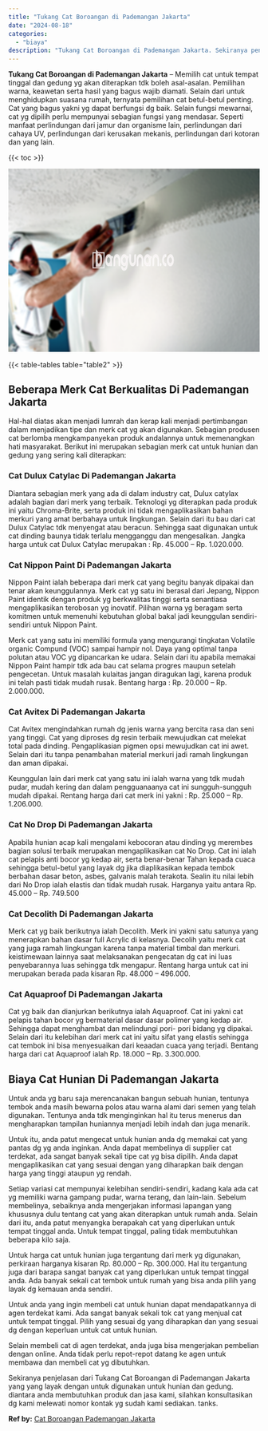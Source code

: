 ```yaml
---
title: "Tukang Cat Boroangan di Pademangan Jakarta"
date: "2024-08-18"
categories: 
  - "biaya"
description: "Tukang Cat Boroangan di Pademangan Jakarta. Sekiranya penjelasan dari Tukang Cat Boroangan di Pademangan Jakarta yang yang layak dengan untuk digunakan untuk..."
---
```


**Tukang Cat Boroangan di Pademangan Jakarta** – Memilih cat untuk tempat tinggal dan gedung yg akan diterapkan tdk boleh asal-asalan. Pemilihan warna, keawetan serta hasil yang bagus wajib diamati. Selain dari untuk menghidupkan suasana rumah, ternyata pemilihan cat betul-betul penting. Cat yang bagus yakni yg dapat berfungsi dg baik. Selain fungsi mewarnai, cat yg dipilih perlu mempunyai sebagian fungsi yang mendasar. Seperti manfaat perlindungan dari jamur dan organisme lain, perlindungan dari cahaya UV, perlindungan dari kerusakan mekanis, perlindungan dari kotoran dan yang lain.

{{< toc >}}

![Tukang Cat Boroangan di Pademangan Jakarta](/images/jasa-cat-murah06.png)

{{< table-tables table="table2" >}}

## Beberapa Merk Cat Berkualitas Di Pademangan Jakarta

Hal-hal diatas akan menjadi lumrah dan kerap kali menjadi pertimbangan dalam menjadikan tipe dan merk cat yg akan digunakan. Sebagian produsen cat berlomba mengkampanyekan produk andalannya untuk memenangkan hati masyarakat. Berikut ini merupakan sebagian merk cat untuk hunian dan gedung yang sering kali diterapkan:

### Cat Dulux Catylac Di Pademangan Jakarta

Diantara sebagian merk yang ada di dalam industry cat, Dulux catylax adalah bagian dari merk yang terbaik. Teknologi yg diterapkan pada produk ini yaitu Chroma-Brite, serta produk ini tidak mengaplikasikan bahan merkuri yang amat berbahaya untuk lingkungan. Selain dari itu bau dari cat Dulux Catylac tdk menyengat atau beracun. Sehingga saat digunakan untuk cat dinding baunya tidak terlalu mengganggu dan mengesalkan. Jangka harga untuk cat Dulux Catylac merupakan : Rp. 45.000 – Rp. 1.020.000.

### Cat Nippon Paint Di Pademangan Jakarta

Nippon Paint ialah beberapa dari merk cat yang begitu banyak dipakai dan tenar akan keunggulannya. Merk cat yg satu ini berasal dari Jepang, Nippon Paint identik dengan produk yg berkwalitas tinggi serta senantiasa mengaplikasikan terobosan yg inovatif. Pilihan warna yg beragam serta komitmen untuk memenuhi kebutuhan global bakal jadi keunggulan sendiri-sendiri untuk Nippon Paint.

Merk cat yang satu ini memiliki formula yang mengurangi tingkatan Volatile organic Compund (VOC) sampai hampir nol. Daya yang optimal tanpa polutan atau VOC yg dipancarkan ke udara. Selain dari itu apabila memakai Nippon Paint hampir tdk ada bau cat selama progres maupun setelah pengecetan. Untuk masalah kulaitas jangan diragukan lagi, karena produk ini telah pasti tidak mudah rusak. Bentang harga : Rp. 20.000 – Rp. 2.000.000.

### Cat Avitex Di Pademangan Jakarta

Cat Avitex mengindahkan rumah dg jenis warna yang bercita rasa dan seni yang tinggi. Cat yang diproses dg resin terbaik mewujudkan cat melekat total pada dinding. Pengaplikasian pigmen opsi mewujudkan cat ini awet. Selain dari itu tanpa penambahan material merkuri jadi ramah lingkungan dan aman dipakai.

Keunggulan lain dari merk cat yang satu ini ialah warna yang tdk mudah pudar, mudah kering dan dalam pengguanaanya cat ini sungguh-sungguh mudah dipakai. Rentang harga dari cat merk ini yakni : Rp. 25.000 – Rp. 1.206.000.

### Cat No Drop Di Pademangan Jakarta

Apabila hunian acap kali mengalami kebocoran atau dinding yg merembes bagian solusi terbaik merupakan mengaplikasikan cat No Drop. Cat ini ialah cat pelapis anti bocor yg kedap air, serta benar-benar Tahan kepada cuaca sehingga betul-betul yang layak dg jika diaplikasikan kepada tembok berbahan dasar beton, asbes, galvanis malah terakota. Sealin itu nilai lebih dari No Drop ialah elastis dan tidak mudah rusak. Harganya yaitu antara Rp. 45.000 – Rp. 749.500

### Cat Decolith Di Pademangan Jakarta

Merk cat yg baik berikutnya ialah Decolith. Merk ini yakni satu satunya yang menerapkan bahan dasar full Acrylic di kelasnya. Decolih yaitu merk cat yang juga ramah lingkungan karena tanpa material timbal dan merkuri. keistimewaan lainnya saat melaksanakan pengecatan dg cat ini luas penyebarannya luas sehingga tdk mengapur. Rentang harga untuk cat ini merupakan berada pada kisaran Rp. 48.000 – 496.000.

### Cat Aquaproof Di Pademangan Jakarta

Cat yg baik dan dianjurkan berikutnya ialah Aquaproof. Cat ini yakni cat pelapis tahan bocor yg bermaterial dasar dasar polimer yang kedap air. Sehingga dapat menghambat dan melindungi pori- pori bidang yg dipakai. Selain dari itu kelebihan dari merk cat ini yaitu sifat yang elastis sehingga cat tembok ini bisa menyesuaikan dari keaadan cuaca yang terjadi. Bentang harga dari cat Aquaproof ialah Rp. 18.000 – Rp. 3.300.000.

## Biaya Cat Hunian Di Pademangan Jakarta

Untuk anda yg baru saja merencanakan bangun sebuah hunian, tentunya tembok anda masih bewarna polos atau warna alami dari semen yang telah digunakan. Tentunya anda tdk menginginkan hal itu terus menerus dan mengharapkan tampilan huniannya menjadi lebih indah dan juga menarik.

Untuk itu, anda patut mengecat untuk hunian anda dg memakai cat yang pantas dg yg anda inginkan. Anda dapat membelinya di supplier cat terdekat, ada sangat banyak sekali tipe cat yg bisa dipilih. Anda dapat mengaplikasikan cat yang sesuai dengan yang diharapkan baik dengan harga yang tinggi ataupun yg rendah.

Setiap variasi cat mempunyai kelebihan sendiri-sendiri, kadang kala ada cat yg memiliki warna gampang pudar, warna terang, dan lain-lain. Sebelum membelinya, sebaiknya anda mengerjakan informasi lapangan yang khususnya dulu tentang cat yang akan diterapkan untuk rumah anda. Selain dari itu, anda patut menyangka berapakah cat yang diperlukan untuk tempat tinggal anda. Untuk tempat tinggal, paling tidak membutuhkan beberapa kilo saja.

Untuk harga cat untuk hunian juga tergantung dari merk yg digunakan, perkiraan harganya kisaran Rp. 80.000 – Rp. 300.000. Hal itu tergantung juga dari barapa sangat banyak cat yang diperlukan untuk tempat tinggal anda. Ada banyak sekali cat tembok untuk rumah yang bisa anda pilih yang layak dg kemauan anda sendiri.

Untuk anda yang ingin membeli cat untuk hunian dapat mendapatkannya di agen terdekat kami. Ada sangat banyak sekali tok cat yang menjual cat untuk tempat tinggal. Pilih yang sesuai dg yang diharapkan dan yang sesuai dg dengan keperluan untuk cat untuk hunian.

Selain membeli cat di agen terdekat, anda juga bisa mengerjakan pembelian dengan online. Anda tidak perlu repot-repot datang ke agen untuk membawa dan membeli cat yg dibutuhkan.

Sekiranya penjelasan dari Tukang Cat Boroangan di Pademangan Jakarta yang yang layak dengan untuk digunakan untuk hunian dan gedung. diantara anda membutuhkan produk dan jasa kami, silahkan konsultasikan dg kami melewati nomor kontak yg sudah kami sediakan. tanks.

**Ref by:** [Cat Boroangan Pademangan Jakarta](https://id.wikipedia.org/wiki/Cat)
